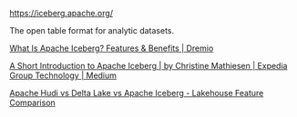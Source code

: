 https://iceberg.apache.org/

The open table format for analytic datasets.

[What Is Apache Iceberg? Features & Benefits | Dremio](https://www.dremio.com/resources/guides/apache-iceberg/)

[A Short Introduction to Apache Iceberg | by Christine Mathiesen | Expedia Group Technology | Medium](https://medium.com/expedia-group-tech/a-short-introduction-to-apache-iceberg-d34f628b6799)

[Apache Hudi vs Delta Lake vs Apache Iceberg - Lakehouse Feature Comparison](https://www.onehouse.ai/blog/apache-hudi-vs-delta-lake-vs-apache-iceberg-lakehouse-feature-comparison)
